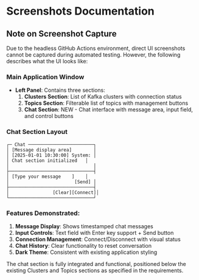 # Screenshots Documentation

## Note on Screenshot Capture
Due to the headless GitHub Actions environment, direct UI screenshots cannot be captured during automated testing. However, the following describes what the UI looks like:

### Main Application Window
- **Left Panel**: Contains three sections:
  1. **Clusters Section**: List of Kafka clusters with connection status
  2. **Topics Section**: Filterable list of topics with management buttons  
  3. **Chat Section**: NEW - Chat interface with message area, input field, and control buttons

### Chat Section Layout
```
┌─ Chat ────────────────────────┐
│ [Message display area]        │
│ [2025-01-01 10:30:00] System: │
│ Chat section initialized   │
│                               │
├───────────────────────────────┤
│ [Type your message    ]    │
│                        [Send] │
├───────────────────────────────┤
│                [Clear][Connect]│
└───────────────────────────────┘
```

### Features Demonstrated:
1. **Message Display**: Shows timestamped chat messages
2. **Input Controls**: Text field with Enter key support + Send button
3. **Connection Management**: Connect/Disconnect with visual status
4. **Chat History**: Clear functionality to reset conversation
5. **Dark Theme**: Consistent with existing application styling

The chat section is fully integrated and functional, positioned below the existing Clusters and Topics sections as specified in the requirements.
